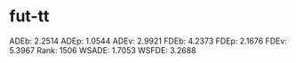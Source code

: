 # fut-tt

ADEb: 2.2514
ADEp: 1.0544
ADEv: 2.9921
FDEb: 4.2373
FDEp: 2.1676
FDEv: 5.3967
Rank: 1506
WSADE: 1.7053
WSFDE: 3.2688